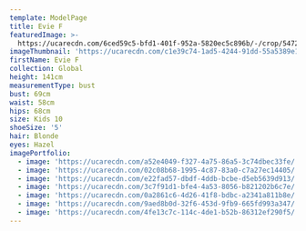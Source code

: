 ```yaml
---
template: ModelPage
title: Evie F
featuredImage: >-
  https://ucarecdn.com/6ced59c5-bfd1-401f-952a-5820ec5c896b/-/crop/5472x3005/0,0/-/preview/
imageThumbnail: 'https://ucarecdn.com/c1e39c74-1ad5-4244-91dd-55a5389e1f6f/'
firstName: Evie F
collection: Global
height: 141cm
measurementType: bust
bust: 69cm
waist: 58cm
hips: 68cm
size: Kids 10
shoeSize: '5'
hair: Blonde
eyes: Hazel
imagePortfolio:
  - image: 'https://ucarecdn.com/a52e4049-f327-4a75-86a5-3c74dbec33fe/'
  - image: 'https://ucarecdn.com/02c08b68-1995-4c87-83a0-c7a27ec14405/'
  - image: 'https://ucarecdn.com/e22fad57-dbdf-4ddb-bcbe-d5eb5639d913/'
  - image: 'https://ucarecdn.com/3c7f91d1-bfe4-4a53-8056-b821202b6c7e/'
  - image: 'https://ucarecdn.com/0a2861c6-4d26-41f8-bdbc-a2341a811b8e/'
  - image: 'https://ucarecdn.com/9aed8b0d-32f6-453d-9fb9-665fd993a347/'
  - image: 'https://ucarecdn.com/4fe13c7c-114c-4de1-b52b-86312ef290f5/'
---
```


